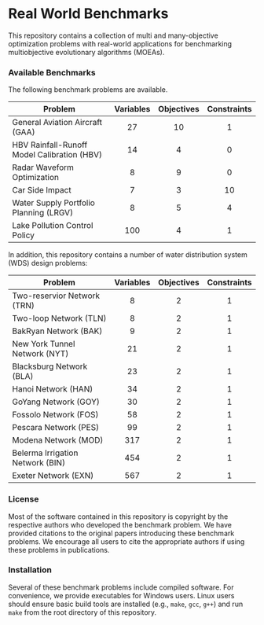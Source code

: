 # Real World Benchmarks #

This repository contains a collection of multi and many-objective optimization problems
with real-world applications for benchmarking multiobjective evolutionary algorithms (MOEAs).

### Available Benchmarks ###

The following benchmark problems are available.

| Problem                                     | Variables | Objectives | Constraints |
| ------------------------------------------- | :-------: | :--------: | :---------: |
| General Aviation Aircraft (GAA)             | 27        | 10         | 1           |
| HBV Rainfall-Runoff Model Calibration (HBV) | 14        | 4          | 0           |
| Radar Waveform Optimization                 | 8         | 9          | 0           |
| Car Side Impact                             | 7         | 3          | 10          |
| Water Supply Portfolio Planning (LRGV)      | 8         | 5          | 4           |
| Lake Pollution Control Policy               | 100       | 4          | 1           |

In addition, this repository contains a number of water distribution system (WDS) design problems:

| Problem                          | Variables | Objectives | Constraints |
| -------------------------------- | :-------: | :--------: | :---------: |
| Two-reservior Network (TRN)      | 8         | 2          | 1           |
| Two-loop Network (TLN)           | 8         | 2          | 1           |
| BakRyan Network (BAK)            | 9         | 2          | 1           |
| New York Tunnel Network (NYT)    | 21        | 2          | 1           |
| Blacksburg Network (BLA)         | 23        | 2          | 1           |
| Hanoi Network (HAN)              | 34        | 2          | 1           |
| GoYang Network (GOY)             | 30        | 2          | 1           |
| Fossolo Network (FOS)            | 58        | 2          | 1           |
| Pescara Network (PES)            | 99        | 2          | 1           |
| Modena Network (MOD)             | 317       | 2          | 1           |
| Belerma Irrigation Network (BIN) | 454       | 2          | 1           |
| Exeter Network (EXN)             | 567       | 2          | 1           |

### License ###

Most of the software contained in this repository is copyright by the respective authors
who developed the benchmark problem.  We have provided citations to the original papers
introducing these benchmark problems.  We encourage all users to cite the appropriate
authors if using these problems in publications.

### Installation ###

Several of these benchmark problems include compiled software.  For convenience, we provide
executables for Windows users.  Linux users should ensure basic build tools are installed
(e.g., `make`, `gcc`, `g++`) and run `make` from the root directory of this repository.
